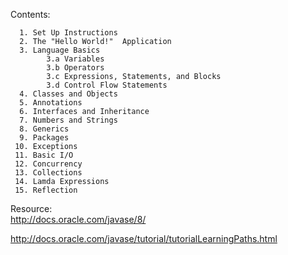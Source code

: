   Contents: 
  
      1. Set Up Instructions 
      2. The "Hello World!"  Application
      3. Language Basics
            3.a Variables
            3.b Operators
            3.c Expressions, Statements, and Blocks
            3.d Control Flow Statements
      4. Classes and Objects
      5. Annotations
      6. Interfaces and Inheritance 
      7. Numbers and Strings
      8. Generics
      9. Packages 
     10. Exceptions
     11. Basic I/O
     12. Concurrency
     13. Collections
     14. Lamda Expressions
     15. Reflection
     
  Resource:  
   http://docs.oracle.com/javase/8/
   
   http://docs.oracle.com/javase/tutorial/tutorialLearningPaths.html
       
